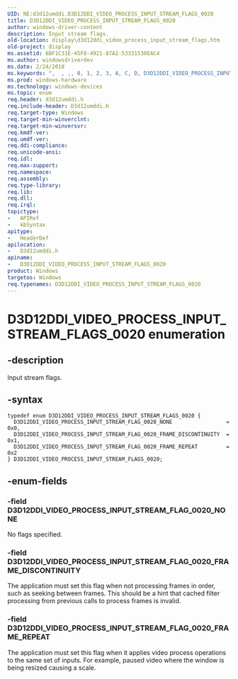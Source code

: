 ```yaml
---
UID: NE:d3d12umddi.D3D12DDI_VIDEO_PROCESS_INPUT_STREAM_FLAGS_0020
title: D3D12DDI_VIDEO_PROCESS_INPUT_STREAM_FLAGS_0020
author: windows-driver-content
description: Input stream flags.
old-location: display\d3d12ddi_video_process_input_stream_flags.htm
old-project: display
ms.assetid: 6BF1C31E-45F8-4921-87A2-53331530EAC4
ms.author: windowsdriverdev
ms.date: 2/24/2018
ms.keywords: ",  , ,, 0, 1, 2, 3, A, C, D, D3D12DDI_VIDEO_PROCESS_INPUT_STREAM_FLAGS, D3D12DDI_VIDEO_PROCESS_INPUT_STREAM_FLAGS enumeration [Display Devices], D3D12DDI_VIDEO_PROCESS_INPUT_STREAM_FLAGS_0020, D3D12DDI_VIDEO_PROCESS_INPUT_STREAM_FLAG_0020_FRAME_DISCONTINUITY, D3D12DDI_VIDEO_PROCESS_INPUT_STREAM_FLAG_0020_FRAME_REPEAT, D3D12DDI_VIDEO_PROCESS_INPUT_STREAM_FLAG_0020_NONE, E, F, G, I, L, M, N, O, P, R, S, T, U, V, _, d3d12umddi/D3D12DDI_VIDEO_PROCESS_INPUT_STREAM_FLAGS, d3d12umddi/D3D12DDI_VIDEO_PROCESS_INPUT_STREAM_FLAG_0020_FRAME_DISCONTINUITY, d3d12umddi/D3D12DDI_VIDEO_PROCESS_INPUT_STREAM_FLAG_0020_FRAME_REPEAT, d3d12umddi/D3D12DDI_VIDEO_PROCESS_INPUT_STREAM_FLAG_0020_NONE, display.d3d12ddi_video_process_input_stream_flags"
ms.prod: windows-hardware
ms.technology: windows-devices
ms.topic: enum
req.header: d3d12umddi.h
req.include-header: D3d12umddi.h
req.target-type: Windows
req.target-min-winverclnt: 
req.target-min-winversvr: 
req.kmdf-ver: 
req.umdf-ver: 
req.ddi-compliance: 
req.unicode-ansi: 
req.idl: 
req.max-support: 
req.namespace: 
req.assembly: 
req.type-library: 
req.lib: 
req.dll: 
req.irql: 
topictype:
-	APIRef
-	kbSyntax
apitype:
-	HeaderDef
apilocation:
-	D3d12umddi.h
apiname:
-	D3D12DDI_VIDEO_PROCESS_INPUT_STREAM_FLAGS_0020
product: Windows
targetos: Windows
req.typenames: D3D12DDI_VIDEO_PROCESS_INPUT_STREAM_FLAGS_0020
---
```


# D3D12DDI_VIDEO_PROCESS_INPUT_STREAM_FLAGS_0020 enumeration


## -description


Input stream flags.


## -syntax


````
typedef enum D3D12DDI_VIDEO_PROCESS_INPUT_STREAM_FLAGS_0020 { 
  D3D12DDI_VIDEO_PROCESS_INPUT_STREAM_FLAG_0020_NONE                 = 0x0,
  D3D12DDI_VIDEO_PROCESS_INPUT_STREAM_FLAG_0020_FRAME_DISCONTINUITY  = 0x1,
  D3D12DDI_VIDEO_PROCESS_INPUT_STREAM_FLAG_0020_FRAME_REPEAT         = 0x2
} D3D12DDI_VIDEO_PROCESS_INPUT_STREAM_FLAGS_0020;
````


## -enum-fields




### -field D3D12DDI_VIDEO_PROCESS_INPUT_STREAM_FLAG_0020_NONE

No flags specified.


### -field D3D12DDI_VIDEO_PROCESS_INPUT_STREAM_FLAG_0020_FRAME_DISCONTINUITY

The application must set this flag when not processing frames in order, such as seeking between frames.  This should be a hint that cached filter processing from previous calls to process frames is invalid.


### -field D3D12DDI_VIDEO_PROCESS_INPUT_STREAM_FLAG_0020_FRAME_REPEAT

The application must set this flag when it applies video process operations to the same set of inputs.  For example, paused video where the window is being resized causing a scale.

